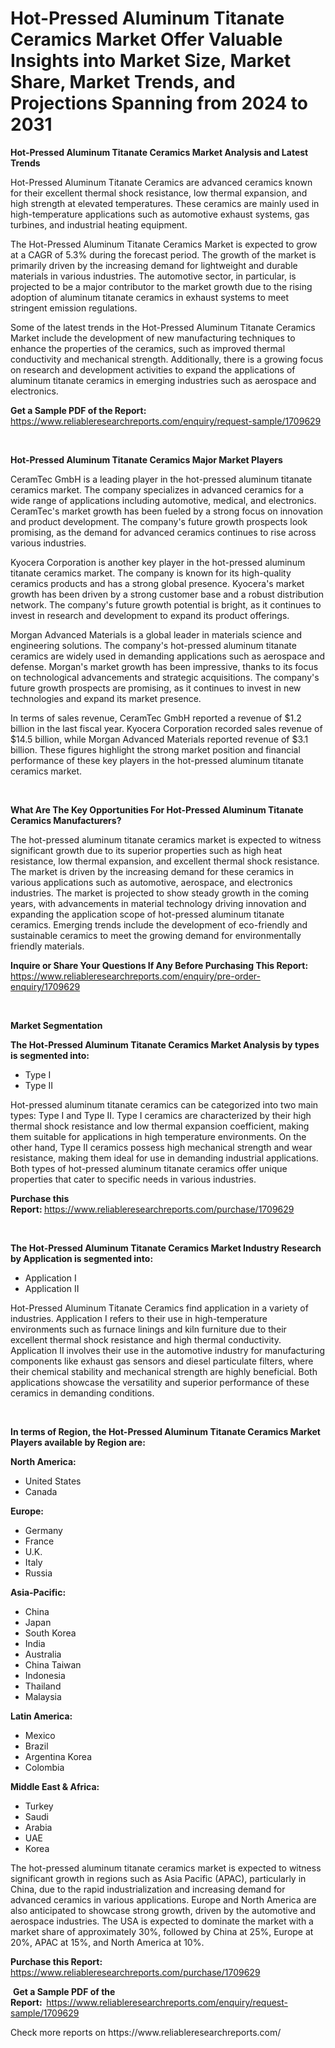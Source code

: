 <p><h1>Hot-Pressed Aluminum Titanate Ceramics Market Offer Valuable Insights into Market Size, Market Share, Market Trends, and Projections Spanning from 2024 to 2031</h1></p><p><strong>Hot-Pressed Aluminum Titanate Ceramics Market Analysis and Latest Trends</strong></p>
<p><p>Hot-Pressed Aluminum Titanate Ceramics are advanced ceramics known for their excellent thermal shock resistance, low thermal expansion, and high strength at elevated temperatures. These ceramics are mainly used in high-temperature applications such as automotive exhaust systems, gas turbines, and industrial heating equipment.</p><p>The Hot-Pressed Aluminum Titanate Ceramics Market is expected to grow at a CAGR of 5.3% during the forecast period. The growth of the market is primarily driven by the increasing demand for lightweight and durable materials in various industries. The automotive sector, in particular, is projected to be a major contributor to the market growth due to the rising adoption of aluminum titanate ceramics in exhaust systems to meet stringent emission regulations.</p><p>Some of the latest trends in the Hot-Pressed Aluminum Titanate Ceramics Market include the development of new manufacturing techniques to enhance the properties of the ceramics, such as improved thermal conductivity and mechanical strength. Additionally, there is a growing focus on research and development activities to expand the applications of aluminum titanate ceramics in emerging industries such as aerospace and electronics.</p></p>
<p><strong>Get a Sample PDF of the Report:&nbsp;</strong> <a href="https://www.reliableresearchreports.com/enquiry/request-sample/1709629">https://www.reliableresearchreports.com/enquiry/request-sample/1709629</a></p>
<p>&nbsp;</p>
<p><strong>Hot-Pressed Aluminum Titanate Ceramics Major Market Players</strong></p>
<p><p>CeramTec GmbH is a leading player in the hot-pressed aluminum titanate ceramics market. The company specializes in advanced ceramics for a wide range of applications including automotive, medical, and electronics. CeramTec's market growth has been fueled by a strong focus on innovation and product development. The company's future growth prospects look promising, as the demand for advanced ceramics continues to rise across various industries.</p><p>Kyocera Corporation is another key player in the hot-pressed aluminum titanate ceramics market. The company is known for its high-quality ceramics products and has a strong global presence. Kyocera's market growth has been driven by a strong customer base and a robust distribution network. The company's future growth potential is bright, as it continues to invest in research and development to expand its product offerings.</p><p>Morgan Advanced Materials is a global leader in materials science and engineering solutions. The company's hot-pressed aluminum titanate ceramics are widely used in demanding applications such as aerospace and defense. Morgan's market growth has been impressive, thanks to its focus on technological advancements and strategic acquisitions. The company's future growth prospects are promising, as it continues to invest in new technologies and expand its market presence.</p><p>In terms of sales revenue, CeramTec GmbH reported a revenue of $1.2 billion in the last fiscal year. Kyocera Corporation recorded sales revenue of $14.5 billion, while Morgan Advanced Materials reported revenue of $3.1 billion. These figures highlight the strong market position and financial performance of these key players in the hot-pressed aluminum titanate ceramics market.</p></p>
<p>&nbsp;</p>
<p><strong>What Are The Key Opportunities For Hot-Pressed Aluminum Titanate Ceramics Manufacturers?</strong></p>
<p><p>The hot-pressed aluminum titanate ceramics market is expected to witness significant growth due to its superior properties such as high heat resistance, low thermal expansion, and excellent thermal shock resistance. The market is driven by the increasing demand for these ceramics in various applications such as automotive, aerospace, and electronics industries. The market is projected to show steady growth in the coming years, with advancements in material technology driving innovation and expanding the application scope of hot-pressed aluminum titanate ceramics. Emerging trends include the development of eco-friendly and sustainable ceramics to meet the growing demand for environmentally friendly materials.</p></p>
<p><strong>Inquire or Share Your Questions If Any Before Purchasing This Report:</strong> <a href="https://www.reliableresearchreports.com/enquiry/pre-order-enquiry/1709629">https://www.reliableresearchreports.com/enquiry/pre-order-enquiry/1709629</a></p>
<p>&nbsp;</p>
<p><strong>Market Segmentation</strong></p>
<p><strong>The Hot-Pressed Aluminum Titanate Ceramics Market Analysis by types is segmented into:</strong></p>
<p><ul><li>Type I</li><li>Type II</li></ul></p>
<p><p>Hot-pressed aluminum titanate ceramics can be categorized into two main types: Type I and Type II. Type I ceramics are characterized by their high thermal shock resistance and low thermal expansion coefficient, making them suitable for applications in high temperature environments. On the other hand, Type II ceramics possess high mechanical strength and wear resistance, making them ideal for use in demanding industrial applications. Both types of hot-pressed aluminum titanate ceramics offer unique properties that cater to specific needs in various industries.</p></p>
<p><strong>Purchase this Report:&nbsp;</strong><a href="https://www.reliableresearchreports.com/purchase/1709629">https://www.reliableresearchreports.com/purchase/1709629</a></p>
<p>&nbsp;</p>
<p><strong>The Hot-Pressed Aluminum Titanate Ceramics Market Industry Research by Application is segmented into:</strong></p>
<p><ul><li>Application I</li><li>Application II</li></ul></p>
<p><p>Hot-Pressed Aluminum Titanate Ceramics find application in a variety of industries. Application I refers to their use in high-temperature environments such as furnace linings and kiln furniture due to their excellent thermal shock resistance and high thermal conductivity. Application II involves their use in the automotive industry for manufacturing components like exhaust gas sensors and diesel particulate filters, where their chemical stability and mechanical strength are highly beneficial. Both applications showcase the versatility and superior performance of these ceramics in demanding conditions.</p></p>
<p>&nbsp;</p>
<p><strong>In terms of Region, the Hot-Pressed Aluminum Titanate Ceramics Market Players available by Region are:</strong></p>
<p>
    <p> <strong> North America: </strong>
        <ul>
            <li>United States</li>
            <li>Canada</li>
        </ul>
        </p> 
    <p> <strong> Europe: </strong>
        <ul>
            <li>Germany</li>
            <li>France</li>
            <li>U.K.</li>
            <li>Italy</li>
            <li>Russia</li>
        </ul>
        </p> 
    <p> <strong> Asia-Pacific: </strong>
        <ul>
            <li>China</li>
            <li>Japan</li>
            <li>South Korea</li>
            <li>India</li>
            <li>Australia</li>
            <li>China Taiwan</li>
            <li>Indonesia</li>
            <li>Thailand</li>
            <li>Malaysia</li>
        </ul>
        </p> 
    <p> <strong> Latin America: </strong>
        <ul>
            <li>Mexico</li>
            <li>Brazil</li>
            <li>Argentina Korea</li>
            <li>Colombia</li>
        </ul>
        </p> 
    <p> <strong> Middle East & Africa: </strong>
        <ul>
            <li>Turkey</li>
            <li>Saudi</li>
            <li>Arabia</li>
            <li>UAE</li>
            <li>Korea</li>
        </ul>
    </p>
    </p>
<p><p>The hot-pressed aluminum titanate ceramics market is expected to witness significant growth in regions such as Asia Pacific (APAC), particularly in China, due to the rapid industrialization and increasing demand for advanced ceramics in various applications. Europe and North America are also anticipated to showcase strong growth, driven by the automotive and aerospace industries. The USA is expected to dominate the market with a market share of approximately 30%, followed by China at 25%, Europe at 20%, APAC at 15%, and North America at 10%.</p></p>
<p><strong>Purchase this Report: </strong><a href="https://www.reliableresearchreports.com/purchase/1709629">https://www.reliableresearchreports.com/purchase/1709629</a></p>
<p>&nbsp;<strong>Get a Sample PDF of the Report:&nbsp;&nbsp;</strong><a href="https://www.reliableresearchreports.com/enquiry/request-sample/1709629">https://www.reliableresearchreports.com/enquiry/request-sample/1709629</a></p>
<p><strong></strong></p>
<p>Check more reports on https://www.reliableresearchreports.com/</p>